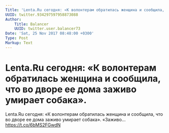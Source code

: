 ```yaml
---
Title: 'Lenta.Ru сегодня: «К волонтерам обратилась женщина и сообщила, что во дворе ее дома заживо умирает собака».'
UUID: twitter.934297597958873088
Author:
    Title: Balancer
    UUID: twitter.user.balancer73
Date: 'Sat, 25 Nov 2017 08:48:00 +0300'
Type: Post
Markup: Text
---
```


# Lenta.Ru сегодня: «К волонтерам обратилась женщина и сообщила, что во дворе ее дома заживо умирает собака».

Lenta.Ru сегодня: «К волонтерам обратилась женщина и
сообщила, что во дворе ее дома заживо умирает собака».
«Заживо… https://t.co/6bMS2FGwdN